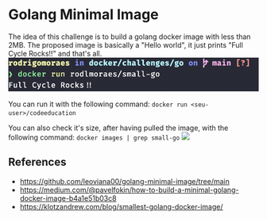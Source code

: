 # Golang Minimal Image

The idea of this challenge is to build a golang docker image with less than 2MB.
The proposed image is basically a "Hello world", it just prints "Full Cycle Rocks!!" and that's all.
![](images/output.png)

You can run it with the following command:
```docker run <seu-user>/codeeducation```

You can also check it's size, after having pulled the image, with the following command:
```docker images | grep small-go```
![](images/size.png)

## References
 - https://github.com/leoviana00/golang-minimal-image/tree/main
 - https://medium.com/@pavelfokin/how-to-build-a-minimal-golang-docker-image-b4a1e51b03c8
 - https://klotzandrew.com/blog/smallest-golang-docker-image/
